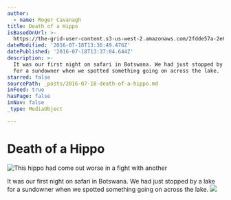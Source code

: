 ```yaml
---
author:
  - name: Roger Cavanagh
title: Death of a Hippo
isBasedOnUrl: >-
  https://the-grid-user-content.s3-us-west-2.amazonaws.com/2fdde57a-2e6d-4d35-b8f5-94903309809b.jpg
dateModified: '2016-07-18T13:36:49.476Z'
datePublished: '2016-07-18T13:37:04.644Z'
description: >-
  It was our first night on safari in Botswana. We had just stopped by a lake
  for a sundowner when we spotted something going on across the lake.
starred: false
sourcePath: _posts/2016-07-18-death-of-a-hippo.md
inFeed: true
hasPage: false
inNav: false
_type: MediaObject

---
```

# Death of a Hippo
![This hippo had come out worse in a fight with another ](https://imgflo.herokuapp.com/graph/vahj1ThiexotieMo/d2226324d65095c2ead1bb48af3e2e7a/croprotate.jpg?cropheight=2468&cropwidth=4388&degrees=0&input=https%3A%2F%2Fthe-grid-user-content.s3-us-west-2.amazonaws.com%2F2fdde57a-2e6d-4d35-b8f5-94903309809b.jpg&x=0&y=0)

It was our first night on safari in Botswana. We had just stopped by a lake for a sundowner when we spotted something going on across the lake.
![](https://the-grid-user-content.s3-us-west-2.amazonaws.com/2988767e-4cab-417d-a1c5-219f314cce46.jpg)